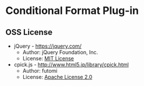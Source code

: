 # Conditional Format Plug-in

## OSS License

* jQuery - https://jquery.com/
  * Author: jQuery Foundation, Inc.
  * License: [MIT License](https://github.com/jquery/jquery/blob/1.11.1/MIT-LICENSE.txt)
* cpick.js - http://www.html5.jp/library/cpick.html
  * Author: futomi
  * License: [Apache License 2.0](http://www.apache.org/licenses/LICENSE-2.0)
